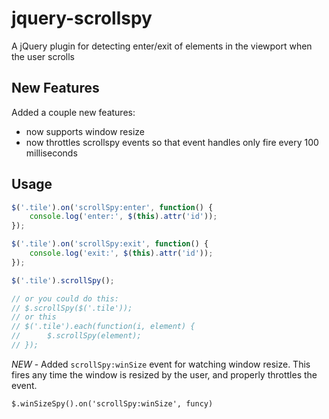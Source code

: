 # jquery-scrollspy

A jQuery plugin for detecting enter/exit of elements in the viewport when the user scrolls

## New Features

Added a couple new features:

 * now supports window resize
 * now throttles scrollspy events so that event handles only fire every 100 milliseconds

## Usage

```js
$('.tile').on('scrollSpy:enter', function() {
	console.log('enter:', $(this).attr('id'));
});

$('.tile').on('scrollSpy:exit', function() {
	console.log('exit:', $(this).attr('id'));
});

$('.tile').scrollSpy();

// or you could do this:
// $.scrollSpy($('.tile'));
// or this
// $('.tile').each(function(i, element) {
// 		$.scrollSpy(element);
// });

```

*NEW* - Added ```scrollSpy:winSize``` event for watching window resize.  This fires any time the window is resized by the user, and properly throttles the event.

```
$.winSizeSpy().on('scrollSpy:winSize', funcy)
```
